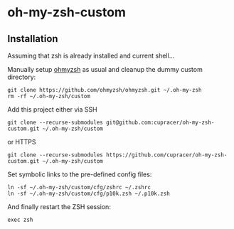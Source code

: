 # oh-my-zsh-custom

## Installation

Assuming that zsh is already installed and current shell...

Manually setup [ohmyzsh](https://github.com/ohmyzsh/ohmyzsh) as usual and cleanup the dummy custom directory:
```
git clone https://github.com/ohmyzsh/ohmyzsh.git ~/.oh-my-zsh
rm -rf ~/.oh-my-zsh/custom
```
Add this project either via SSH
```
git clone --recurse-submodules git@github.com:cupracer/oh-my-zsh-custom.git ~/.oh-my-zsh/custom
```
or HTTPS
```
git clone --recurse-submodules https://github.com/cupracer/oh-my-zsh-custom.git ~/.oh-my-zsh/custom
```
Set symbolic links to the pre-defined config files:
```
ln -sf ~/.oh-my-zsh/custom/cfg/zshrc ~/.zshrc
ln -sf ~/.oh-my-zsh/custom/cfg/p10k.zsh ~/.p10k.zsh
```
And finally restart the ZSH session:
```
exec zsh
```

